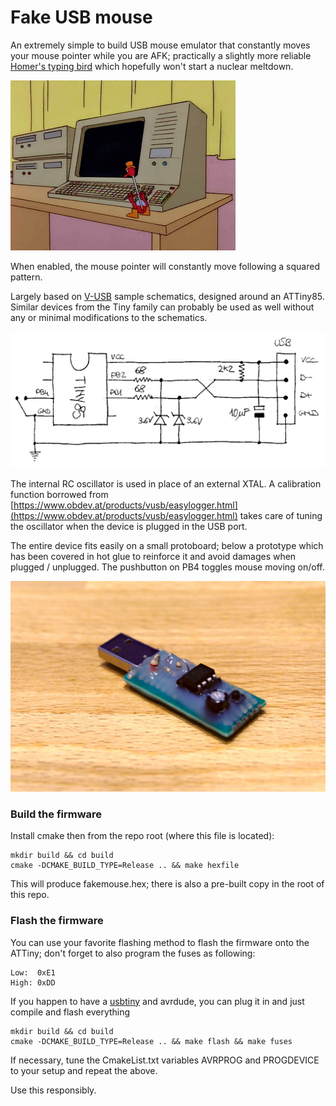 # Fake USB mouse

An extremely simple to build USB mouse emulator that constantly moves your mouse pointer while you are AFK; practically 
a slightly more reliable [Homer's typing bird](https://www.imdb.com/title/tt0701144) which hopefully won't start 
a nuclear meltdown.

![Homer Typing Bird](pics/homer_typing_bird.gif)

When enabled, the mouse pointer will constantly move following a squared pattern.

Largely based on [V-USB](https://www.obdev.at/products/vusb/index.html) sample schematics, designed around an ATTiny85. 
Similar devices from the Tiny family can probably be used as well without any or minimal modifications to the 
schematics.

![Schematics](pics/schematics.png)

The internal RC oscillator is used in place of an external XTAL. A calibration function borrowed from 
[https://www.obdev.at/products/vusb/easylogger.html](https://www.obdev.at/products/vusb/easylogger.html) takes care of 
tuning the oscillator when the device is plugged in the USB port.

The entire device fits easily on a small protoboard; below a prototype which has been covered in hot glue to reinforce 
it and avoid damages when plugged / unplugged. The pushbutton on PB4 toggles mouse moving on/off.  

![Schematics](pics/proto.jpg)

### Build the firmware

Install cmake then from the repo root (where this file is located):

```
mkdir build && cd build
cmake -DCMAKE_BUILD_TYPE=Release .. && make hexfile
```

This will produce fakemouse.hex; there is also a pre-built copy in the root of this repo.

### Flash the firmware

You can use your favorite flashing method to flash the firmware onto the ATTiny; don't forget to also program the 
fuses as following:

```
Low:  0xE1
High: 0xDD
```
 
If you happen to have a [usbtiny](https://learn.adafruit.com/usbtinyisp/avrdude) and avrdude, you can plug it in and 
just compile and flash everything 

```
mkdir build && cd build
cmake -DCMAKE_BUILD_TYPE=Release .. && make flash && make fuses
```

If necessary, tune the CmakeList.txt variables AVRPROG and PROGDEVICE to your setup and repeat the above.

Use this responsibly.
 


